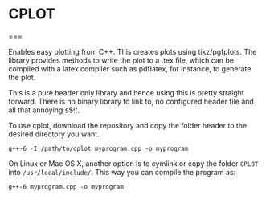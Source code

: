# CPLOT
===

Enables easy plotting from C++. This creates plots using tikz/pgfplots. The library provides methods to write the plot to a .tex file, which can be compiled with a latex compiler such as pdflatex, for instance, to generate the plot.

This is a pure header only library and hence using this is pretty straight forward. There is no binary library to link to, no configured header file and all that annoying s$!t.

To use cplot, download the repository and copy the folder header to the desired directory you want.

	g++-6 -I /path/to/cplot myprogram.cpp -o myprogram

On Linux or Mac OS X, another option is to cymlink or copy the folder `CPLOT` into `/usr/local/include/`. This way you can compile the program as:

	g++-6 myprogram.cpp -o myprogram